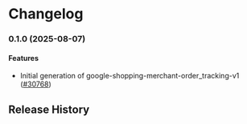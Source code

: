 # Changelog

### 0.1.0 (2025-08-07)

#### Features

* Initial generation of google-shopping-merchant-order_tracking-v1 ([#30768](https://github.com/googleapis/google-cloud-ruby/issues/30768)) 

## Release History
